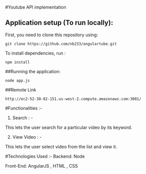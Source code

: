 #Youtube API implementation

## Application setup (To run locally):
First, you need to clone this repository using:
```
git clone https://github.com/nb233/angulartube.git

```

To install dependencies, run :
```
npm install

```

##Running the application:
```
node app.js

```


##Remote Link
```
http://ec2-52-38-82-151.us-west-2.compute.amazonaws.com:3001/

```
#Functionalities :-

1) Search : -

This lets the user search for a particular video by its keyword.

2) View Video : - 

This lets the user select video from the list and view it.


#Technologies Used :-
Backend: Node

Front-End:
AngularJS , HTML , CSS



